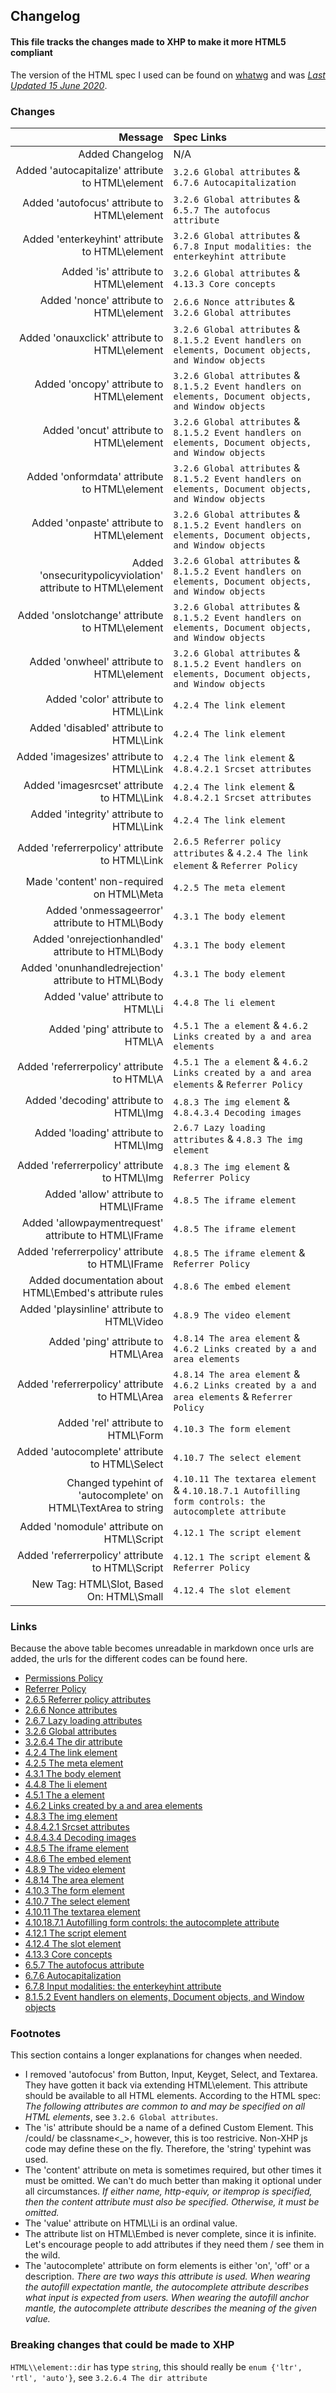 ## Changelog

#### This file tracks the changes made to XHP to make it more HTML5 compliant

The version of the HTML spec I used can be found on [whatwg](https://html.spec.whatwg.org/) and was [_Last Updated 15 June 2020_](https://github.com/whatwg/html/commit/f6cbe27c88012dbf8d912fe752e3e7247ff7d3ca).

### Changes

|                                                        Message | Spec Links                                                                                             |
| -------------------------------------------------------------: | :----------------------------------------------------------------------------------------------------- |
|                                                Added Changelog | N/A                                                                                                    |
|              Added 'autocapitalize' attribute to HTML\\element | `3.2.6 Global attributes` & `6.7.6 Autocapitalization`                                                 |
|                   Added 'autofocus' attribute to HTML\\element | `3.2.6 Global attributes` & `6.5.7 The autofocus attribute`                                            |
|                Added 'enterkeyhint' attribute to HTML\\element | `3.2.6 Global attributes` & `6.7.8 Input modalities: the enterkeyhint attribute`                       |
|                          Added 'is' attribute to HTML\\element | `3.2.6 Global attributes` & `4.13.3 Core concepts`                                                     |
|                       Added 'nonce' attribute to HTML\\element | `2.6.6 Nonce attributes` & `3.2.6 Global attributes`                                                   |
|                  Added 'onauxclick' attribute to HTML\\element | `3.2.6 Global attributes` & `8.1.5.2 Event handlers on elements, Document objects, and Window objects` |
|                      Added 'oncopy' attribute to HTML\\element | `3.2.6 Global attributes` & `8.1.5.2 Event handlers on elements, Document objects, and Window objects` |
|                       Added 'oncut' attribute to HTML\\element | `3.2.6 Global attributes` & `8.1.5.2 Event handlers on elements, Document objects, and Window objects` |
|                  Added 'onformdata' attribute to HTML\\element | `3.2.6 Global attributes` & `8.1.5.2 Event handlers on elements, Document objects, and Window objects` |
|                     Added 'onpaste' attribute to HTML\\element | `3.2.6 Global attributes` & `8.1.5.2 Event handlers on elements, Document objects, and Window objects` |
|   Added 'onsecuritypolicyviolation' attribute to HTML\\element | `3.2.6 Global attributes` & `8.1.5.2 Event handlers on elements, Document objects, and Window objects` |
|                Added 'onslotchange' attribute to HTML\\element | `3.2.6 Global attributes` & `8.1.5.2 Event handlers on elements, Document objects, and Window objects` |
|                     Added 'onwheel' attribute to HTML\\element | `3.2.6 Global attributes` & `8.1.5.2 Event handlers on elements, Document objects, and Window objects` |
|                          Added 'color' attribute to HTML\\Link | `4.2.4 The link element`                                                                               |
|                       Added 'disabled' attribute to HTML\\Link | `4.2.4 The link element`                                                                               |
|                     Added 'imagesizes' attribute to HTML\\Link | `4.2.4 The link element` & `4.8.4.2.1 Srcset attributes`                                               |
|                    Added 'imagesrcset' attribute to HTML\\Link | `4.2.4 The link element` & `4.8.4.2.1 Srcset attributes`                                               |
|                      Added 'integrity' attribute to HTML\\Link | `4.2.4 The link element`                                                                               |
|                 Added 'referrerpolicy' attribute to HTML\\Link | `2.6.5 Referrer policy attributes` & `4.2.4 The link element` & `Referrer Policy`                      |
|                      Made 'content' non-required on HTML\\Meta | `4.2.5 The meta element`                                                                               |
|                 Added 'onmessageerror' attribute to HTML\\Body | `4.3.1 The body element`                                                                               |
|             Added 'onrejectionhandled' attribute to HTML\\Body | `4.3.1 The body element`                                                                               |
|           Added 'onunhandledrejection' attribute to HTML\\Body | `4.3.1 The body element`                                                                               |
|                            Added 'value' attribute to HTML\\Li | `4.4.8 The li element`                                                                                 |
|                              Added 'ping' attribute to HTML\\A | `4.5.1 The a element` & `4.6.2 Links created by a and area elements`                                   |
|                    Added 'referrerpolicy' attribute to HTML\\A | `4.5.1 The a element` & `4.6.2 Links created by a and area elements` & `Referrer Policy`               |
|                        Added 'decoding' attribute to HTML\\Img | `4.8.3 The img element` & `4.8.4.3.4 Decoding images`                                                  |
|                         Added 'loading' attribute to HTML\\Img | `2.6.7 Lazy loading attributes` & `4.8.3 The img element`                                              |
|                  Added 'referrerpolicy' attribute to HTML\\Img | `4.8.3 The img element` & `Referrer Policy`                                                            |
|                        Added 'allow' attribute to HTML\\IFrame | `4.8.5 The iframe element`                                                                             |
|          Added 'allowpaymentrequest' attribute to HTML\\IFrame | `4.8.5 The iframe element`                                                                             |
|               Added 'referrerpolicy' attribute to HTML\\IFrame | `4.8.5 The iframe element` & `Referrer Policy`                                                         |
|        Added documentation about HTML\\Embed's attribute rules | `4.8.6 The embed element`                                                                              |
|                   Added 'playsinline' attribute to HTML\\Video | `4.8.9 The video element`                                                                              |
|                           Added 'ping' attribute to HTML\\Area | `4.8.14 The area element` & `4.6.2 Links created by a and area elements`                               |
|                 Added 'referrerpolicy' attribute to HTML\\Area | `4.8.14 The area element` & `4.6.2 Links created by a and area elements` & `Referrer Policy`           |
|                            Added 'rel' attribute to HTML\\Form | `4.10.3 The form element`                                                                              |
|                 Added 'autocomplete' attribute to HTML\\Select | `4.10.7 The select element`                                                                            |
| Changed typehint of 'autocomplete' on HTML\\TextArea to string | `4.10.11 The textarea element` & `4.10.18.7.1 Autofilling form controls: the autocomplete attribute`   |
|                     Added 'nomodule' attribute on HTML\\Script | `4.12.1 The script element`                                                                            |
|               Added 'referrerpolicy' attribute to HTML\\Script | `4.12.1 The script element` & `Referrer Policy`                                                        |
|                     New Tag: HTML\\Slot, Based On: HTML\\Small | `4.12.4 The slot element`                                                                              |

### Links

Because the above table becomes unreadable in markdown once urls are added, the urls for the different codes can be found here.

- [Permissions Policy](https://w3c.github.io/webappsec-feature-policy/#serialized-feature-policy)
- [Referrer Policy](https://w3c.github.io/webappsec-referrer-policy/)
- [2.6.5 Referrer policy attributes](https://html.spec.whatwg.org/#referrer-policy-attribute)
- [2.6.6 Nonce attributes](https://html.spec.whatwg.org/#nonce-attributes)
- [2.6.7 Lazy loading attributes](https://html.spec.whatwg.org/#lazy-loading-attributes)
- [3.2.6 Global attributes](https://html.spec.whatwg.org/#global-attributes)
- [3.2.6.4 The dir attribute](https://html.spec.whatwg.org/#the-dir-attribute)
- [4.2.4 The link element](https://html.spec.whatwg.org/#the-link-element)
- [4.2.5 The meta element](https://html.spec.whatwg.org/#the-meta-element)
- [4.3.1 The body element](https://html.spec.whatwg.org/#the-body-element)
- [4.4.8 The li element](https://html.spec.whatwg.org/#the-li-element)
- [4.5.1 The a element](https://html.spec.whatwg.org/#the-a-element)
- [4.6.2 Links created by a and area elements](https://html.spec.whatwg.org/#links-created-by-a-and-area-elements)
- [4.8.3 The img element](https://html.spec.whatwg.org/#the-img-element)
- [4.8.4.2.1 Srcset attributes](https://html.spec.whatwg.org/#srcset-attributes)
- [4.8.4.3.4 Decoding images](https://html.spec.whatwg.org/#decoding-images)
- [4.8.5 The iframe element](https://html.spec.whatwg.org/#the-iframe-element)
- [4.8.6 The embed element](https://html.spec.whatwg.org/#the-embed-element)
- [4.8.9 The video element](https://html.spec.whatwg.org/#the-video-element)
- [4.8.14 The area element](https://html.spec.whatwg.org/#the-area-element)
- [4.10.3 The form element](https://html.spec.whatwg.org/#the-form-element)
- [4.10.7 The select element](https://html.spec.whatwg.org/#the-select-element)
- [4.10.11 The textarea element](https://html.spec.whatwg.org/#the-textarea-element)
- [4.10.18.7.1 Autofilling form controls: the autocomplete attribute](https://html.spec.whatwg.org/#attr-fe-autocomplete)
- [4.12.1 The script element](https://html.spec.whatwg.org/#the-script-element)
- [4.12.4 The slot element](https://html.spec.whatwg.org/#the-slot-element)
- [4.13.3 Core concepts](https://html.spec.whatwg.org/#custom-elements-core-concepts)
- [6.5.7 The autofocus attribute](https://html.spec.whatwg.org/#the-autofocus-attribute)
- [6.7.6 Autocapitalization](https://html.spec.whatwg.org/#autocapitalization)
- [6.7.8 Input modalities: the enterkeyhint attribute](https://html.spec.whatwg.org/#input-modalities:-the-enterkeyhint-attribute)
- [8.1.5.2 Event handlers on elements, Document objects, and Window objects](https://html.spec.whatwg.org/#event-handlers-on-elements,-document-objects,-and-window-objects)

### Footnotes

This section contains a longer explanations for changes when needed.

- I removed 'autofocus' from Button, Input, Keyget, Select, and Textarea. They have gotten it back via extending HTML\element. This attribute should be available to all HTML elements. According to the HTML spec: _The following attributes are common to and may be specified on all HTML elements_, see `3.2.6 Global attributes`.
- The 'is' attribute should be a name of a defined Custom Element. This /could/ be classname\<\_>, however, this is too restricive. Non-XHP js code may define these on the fly. Therefore, the 'string' typehint was used.
- The 'content' attribute on meta is sometimes required, but other times it must be omitted. We can't do much better than making it optional under all circumstances. _If either name, http-equiv, or itemprop is specified, then the content attribute must also be specified. Otherwise, it must be omitted._
- The 'value' attribute on HTML\\Li is an ordinal value.
- The attribute list on HTML\\Embed is never complete, since it is infinite. Let's encourage people to add attributes if they need them / see them in the wild.
- The 'autocomplete' attribute on form elements is either 'on', 'off' or a description. _There are two ways this attribute is used._
  _When wearing the autofill expectation mantle, the autocomplete attribute describes what input is expected from users._
  _When wearing the autofill anchor mantle, the autocomplete attribute describes the meaning of the given value._

### Breaking changes that could be made to XHP

`HTML\\element::dir` has type `string`, this should really be `enum {'ltr', 'rtl', 'auto'}`, see `3.2.6.4 The dir attribute`
